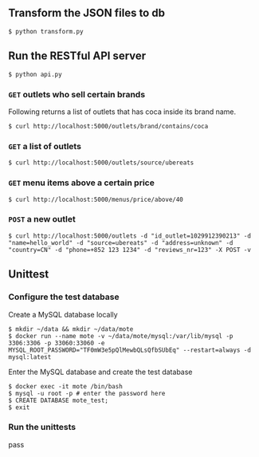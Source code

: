 
## Transform the JSON files to db
```console
$ python transform.py
```

## Run the RESTful API server
```console
$ python api.py
```

### `GET` outlets who sell certain brands
Following returns a list of outlets that has coca inside its brand name.
```console
$ curl http://localhost:5000/outlets/brand/contains/coca
```

### `GET` a list of outlets
```console
$ curl http://localhost:5000/outlets/source/ubereats
```
 
### `GET` menu items above a certain price
```console
$ curl http://localhost:5000/menus/price/above/40
```

### `POST` a new outlet
```console
$ curl http://localhost:5000/outlets -d "id_outlet=1029912390213" -d "name=hello_world" -d "source=ubereats" -d "address=unknown" -d "country=CN" -d "phone=+852 123 1234" -d "reviews_nr=123" -X POST -v
```

## Unittest
### Configure the test database
Create a MySQL database locally
```console
$ mkdir ~/data && mkdir ~/data/mote
$ docker run --name mote -v ~/data/mote/mysql:/var/lib/mysql -p 3306:3306 -p 33060:33060 -e MYSQL_ROOT_PASSWORD="TF0mW3e5pQlMewbQLsQfbSUbEq" --restart=always -d mysql:latest
```

Enter the MySQL database and create the test database
```console
$ docker exec -it mote /bin/bash
$ mysql -u root -p # enter the password here
$ CREATE DATABASE mote_test;
$ exit
```

### Run the unittests
pass